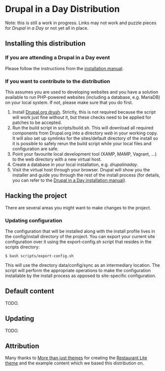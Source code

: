 # Drupal in a Day Distribution

Note: this is still a work in progress. Links may not work and puzzle pieces for
*Drupal in a Day* or not yet all in place.

## Installing this distribution
### If you are attending a Drupal in a Day event
Please follow the instructions from the [installation manual][1].

### If you want to contribute to the distribution
This assumes you are used to developing websites and you have a solution 
available to run PHP-powered websites (including a database, e.g. MariaDB) on 
your local system. If not, please make sure that you do first.

1.  Install [Drupal.org drush][2]. Strictly, this is not required because the 
    script will work just fine without it, but these checks need to be applied 
    for patches to be accepted.
2.  Run the build script in scripts/build.sh. This will download all required 
    components from Drupal.org into a directory *web* in your working copy. It
    will also set up symlinks for the sites/default directory of the install
    so it is possible to safely rerun the build script while your local files
    and configuration are safe.
3.  Point your favourite local development tool (XAMP, MAMP, Vagrant, ...) to
    the web directory with a new virtual host.
4.  Create a database in your local installation, e.g. *drupalinaday*.
5.  Visit the virtual host through your browser. Drupal will show you the 
    installer and guide you through the rest of the install process (for 
    details, you can refer to the [Drupal in a Day installation manual][1]).
    
## Hacking the project
There are several areas you might want to make changes to the project.

### Updating configuration
The configuration that will be installed along with the install profile lives 
in the config/install directory of the project. You can export your current
site configuration over it using the export-config.sh script that resides in the
scripts directory:

    $ bash scripts/export-config.sh

This will use the directory data/config/sync as an intermediary location. The 
script will perform the appropriate operations to make the configuration 
installable by the install process as opposed to site-specific configuration. 

## Default content
TODO.

## Updating
TODO.

## Attribution
Many thanks to [More than just themes](http://www.morethanthemes.com) for 
creating the 
[Restaurant Lite theme](https://www.drupal.org/project/restaurant_lite) and the 
example content which we based this distribution on. 

[1]: https://www.drupalinaday.org/documentation/installation
[2]: https://www.drupal.org/project/drupalorg_drush
